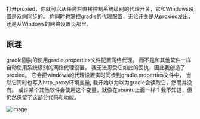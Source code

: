 打开proxied，你就可以从任务栏直接控制系统级别的代理开关，它和Windows设置是双向同步的。
你同时也掌控gradle的代理配置，无论开关是从proxied发出，还是从Windows的网络设置页那里。

## 原理
gradle固执的使用gradle.properties文件配置网络代理。
而不是和其他软件一样自动使用系统级别的网络代理设置，
我无法忍受它如此的固执，因此我创造了proxied。
它会把windows的代理设置实时同步到gradle.properties文件中，
当然它同时也写入http_proxy环境变量, 我开始以为以为gradle会读取它，然而并没有。
或许某个其他软件会使用这个变量，就像在ubuntu上面一样？我不知道，但仍然保留了这部分代码和功能。

![image](https://github.com/user-attachments/assets/20e4a404-3b10-4193-b15e-a44d607673c8)
